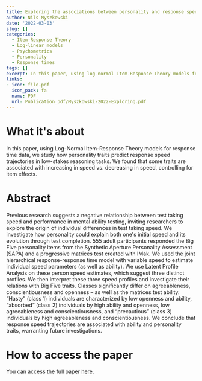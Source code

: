 ```yaml
---
title: Exploring the associations between personality and response speed trajectories in low-stakes intelligence tests
author: Nils Myszkowski
date: '2022-03-03'
slug: []
categories:
  - Item-Response Theory
  - Log-linear models
  - Psychometrics
  - Personality
  - Response times
tags: []
excerpt: In this paper, using log-normal Item-Response Theory models for response time data, we study how personality traits predict response speed trajectories in low-stakes reasoning tasks. We found that some traits are associated with increasing in speed vs. decreasing in speed, controlling for item effects.
links:
- icon: file-pdf
  icon_pack: fa
  name: PDF
  url: Publication_pdf/Myszkowski-2022-Exploring.pdf
---
```


# What it's about

In this paper, using Log-Normal Item-Response Theory models for response time data, we study how personality traits predict response speed trajectories in low-stakes reasoning tasks. We found that some traits are associated with increasing in speed vs. decreasing in speed, controlling for item effects.

# Abstract

Previous research suggests a negative relationship between test taking speed and performance in mental ability testing, inviting researchers to explore the origin of individual differences in test taking speed. We investigate how personality could explain both one's initial speed and its evolution through test completion. 555 adult participants responded the Big Five personality items from the Synthetic Aperture Personality Assessment (SAPA) and a progressive matrices test created with IMak. We used the joint hierarchical response-response time model with variable speed to estimate individual speed parameters (as well as ability). We use Latent Profile Analysis on these person speed estimates, which suggest three distinct profiles. We then interpret these three speed profiles and investigate their relations with Big Five traits. Classes significantly differ on agreeableness, conscientiousness and openness – as well as the matrices test ability. “Hasty” (class 1) individuals are characterized by low openness and ability, “absorbed” (class 2) individuals by high ability and openness, low agreeableness and conscientiousness, and “precautious” (class 3) individuals by high agreeableness and conscientiousness. We conclude that response speed trajectories are associated with ability and personality traits, warranting future investigations.


# How to access the paper

You can access the full paper [here](http://dx.doi.org/10.1016/j.paid.2022.111580).

